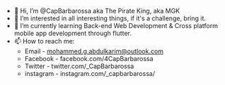 - 👋 Hi, I’m @CapBarbarossa aka The Pirate King, aka MGK
- 👀 I’m interested in all interesting things, if it's a challenge, bring it.
- 🌱 I’m currently learning Back-end Web Development & Cross platform mobile app development through flutter.
- 📫 How to reach me:
   - Email - mohammed.g.abdulkarim@outlook.com
   - Facebook - facebook.com/4CapBarbarossa
   - Twitter - twitter.com/_CapBarbarossa
   - instagram - instagram.com/_capbarbarossa/

<!---
CapBarbarossa/CapBarbarossa is a ✨ special ✨ repository because its `README.md` (this file) appears on your GitHub profile.
You can click the Preview link to take a look at your changes.
--->
